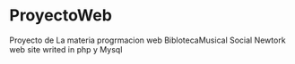 # ProyectoWeb
Proyecto de La materia progrmacion web
BiblotecaMusical
Social Newtork web site writed in php y Mysql
